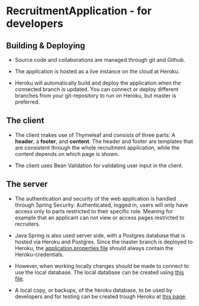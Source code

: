 # RecruitmentApplication - for developers

## Building & Deploying
* Source code and collaborations are managed through git and Github.

* The application is hosted as a live instance on the cloud at Heroku.

* Heroku will automatically build and deploy the application when the connected branch is updated.
You can connect or deploy different branches from your git-repository to run on Heroku, but master is preferred.


## The client
* The client makes use of Thymeleaf and consists of three parts: A **header**, a **footer**, and **content**.
The header and footer are templates that are consistent through the whole recruitment
application, while the content depends on which page is shown.

* The client uses Bean Validation for validating user input in the client.

## The server 
* The authentication and security of the web application is 
handled through Spring Security. Authenticated, logged in, users will only
have access only to parts restricted to their specific role. Meaning for example
that an applicant can not view or access pages restricted to recruiters.

* Java Spring is also used server side, with a Postgres database
that is hosted via Heroku and Postgres. 
Since the master branch is deployed to Heroku, the [application.properties file](src/main/resources/application.properties)
should always contain the Heroku-credentials. 

* However, when working locally changes should be made to connect to use the local database.
The local database can be created using [this file](src/main/scripts/db/create_db.sql).

* A local copy, or backups, of the heroku database, to be used by developers and for testing can be created trough Heroku at 
[this page](https://devcenter.heroku.com/articles/heroku-postgres-backups).


